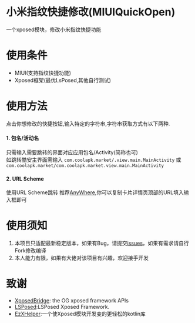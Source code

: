 # 小米指纹快捷修改(MIUIQuickOpen)
一个xposed模块，修改小米指纹快捷功能
# 使用条件
- MIUI(支持指纹快捷功能)
- Xposed框架(最优LsPosed,其他自行测试)
# 使用方法
点击你想修改的快捷按钮,输入特定的字符串,字符串获取方式有以下两种.
#### 1. 包名/活动名
只需输入需要跳转的界面对应应用包名/Activity(简称也可)  
如跳转酷安主界面需输入
```com.coolapk.market/.view.main.MainActivity```
或
```com.coolapk.market/com.coolapk.market.view.main.MainActivity```
#### 2. URL Scheme
使用URL Scheme跳转
推荐[AnyWhere](https://www.coolapk.com/apk/com.absinthe.anywhere_),你可以复制卡片详情页顶部的URL填入输入框即可
# 使用须知
1. 本项目只适配最新稳定版本，如果有Bug，请提交[issues](https://github.com/lamprose/MIUIQuickOpen/issues)，如果有需求请自行Fork修改编译
2. 本人能力有限，如果有大佬对该项目有兴趣，欢迎接手开发
# 致谢
- [XposedBridge](https://github.com/rovo89/XposedBridge): the OG xposed framework APIs
- [LSPosed](https://github.com/LSPosed/LSPosed):LSPosed Xposed Framework.
- [EzXHelper](https://github.com/KyuubiRan/EzXHelper):一个使Xposed模块开发变的更轻松的kotlin库

